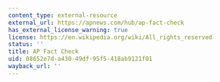 ```yaml
---
content_type: external-resource
external_url: https://apnews.com/hub/ap-fact-check
has_external_license_warning: true
license: https://en.wikipedia.org/wiki/All_rights_reserved
status: ''
title: AP Fact Check
uid: 08652e7d-a430-49df-95f5-418ab9121f01
wayback_url: ''
---
```

